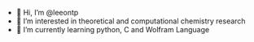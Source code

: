 - 👋 Hi, I’m @leeontp
- 👀 I’m interested in theoretical and computational chemistry research
- 🌱 I’m currently learning python, C and Wolfram Language

<!---
leeontp/leeontp is a ✨ special ✨ repository because its `README.md` (this file) appears on your GitHub profile.
You can click the Preview link to take a look at your changes.
--->
